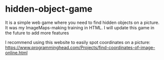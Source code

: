 # hidden-object-game
It is a simple web game where you need to find hidden objects on a picture.
It was my ImageMaps-making training in HTML.
I will update this game in the future to add more features

I recommend using this website to easily spot coordinates on a picture:
https://www.programminghead.com/Projects/find-coordinates-of-image-online.html
